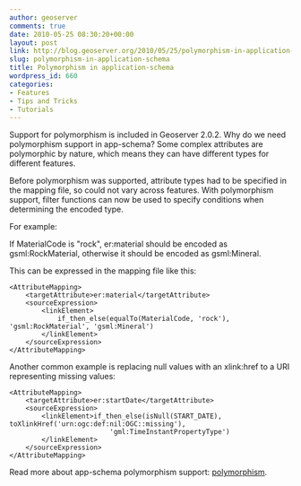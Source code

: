 ```yaml
---
author: geoserver
comments: true
date: 2010-05-25 08:30:20+00:00
layout: post
link: http://blog.geoserver.org/2010/05/25/polymorphism-in-application-schema/
slug: polymorphism-in-application-schema
title: Polymorphism in application-schema
wordpress_id: 660
categories:
- Features
- Tips and Tricks
- Tutorials
---
```


Support for  polymorphism is included in Geoserver  2.0.2. Why do we need  polymorphism support in  app-schema? Some complex  attributes are  polymorphic by nature,  which means they can have different types for   different features.




Before polymorphism was supported, attribute types had to be specified in the  mapping file, so could not vary across features. With polymorphism support, filter functions can now be used to specify conditions when  determining the encoded type.

For example: 

If MaterialCode is  "rock", er:material should be encoded as gsml:RockMaterial, otherwise it should  be encoded as  gsml:Mineral.

This can be expressed  in the mapping file like this:

    
    <AttributeMapping>
        <targetAttribute>er:material</targetAttribute>
        <sourceExpression>
            <linkElement>
                if_then_else(equalTo(MaterialCode, 'rock'), 'gsml:RockMaterial', 'gsml:Mineral')
            </linkElement>
        </sourceExpression>
    </AttributeMapping>





Another common example is  replacing null values with an xlink:href  to a URI representing missing  values:

    
    <AttributeMapping>
        <targetAttribute>er:startDate</targetAttribute>
        <sourceExpression>
            <linkElement>if_then_else(isNull(START_DATE), toXlinkHref('urn:ogc:def:nil:OGC::missing'),
                             'gml:TimeInstantPropertyType')
            </linkElement>
        </sourceExpression>
    </AttributeMapping>


Read more about  app-schema polymorphism support: [polymorphism](http://docs.geoserver.org/stable/en/user/data/app-schema/polymorphism.html).
